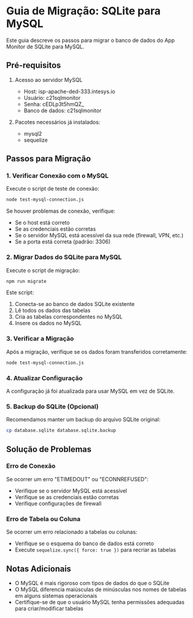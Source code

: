 # Guia de Migração: SQLite para MySQL

Este guia descreve os passos para migrar o banco de dados do App Monitor de SQLite para MySQL.

## Pré-requisitos

1. Acesso ao servidor MySQL
   - Host: isp-apache-ded-333.intesys.io
   - Usuário: c21sqlmonitor
   - Senha: cEDLp3t5hmQZ_
   - Banco de dados: c21sqlmonitor

2. Pacotes necessários já instalados:
   - mysql2
   - sequelize

## Passos para Migração

### 1. Verificar Conexão com o MySQL

Execute o script de teste de conexão:

```bash
node test-mysql-connection.js
```

Se houver problemas de conexão, verifique:
- Se o host está correto
- Se as credenciais estão corretas
- Se o servidor MySQL está acessível da sua rede (firewall, VPN, etc.)
- Se a porta está correta (padrão: 3306)

### 2. Migrar Dados do SQLite para MySQL

Execute o script de migração:

```bash
npm run migrate
```

Este script:
1. Conecta-se ao banco de dados SQLite existente
2. Lê todos os dados das tabelas
3. Cria as tabelas correspondentes no MySQL
4. Insere os dados no MySQL

### 3. Verificar a Migração

Após a migração, verifique se os dados foram transferidos corretamente:

```bash
node test-mysql-connection.js
```

### 4. Atualizar Configuração

A configuração já foi atualizada para usar MySQL em vez de SQLite.

### 5. Backup do SQLite (Opcional)

Recomendamos manter um backup do arquivo SQLite original:

```bash
cp database.sqlite database.sqlite.backup
```

## Solução de Problemas

### Erro de Conexão

Se ocorrer um erro "ETIMEDOUT" ou "ECONNREFUSED":
- Verifique se o servidor MySQL está acessível
- Verifique se as credenciais estão corretas
- Verifique configurações de firewall

### Erro de Tabela ou Coluna

Se ocorrer um erro relacionado a tabelas ou colunas:
- Verifique se o esquema do banco de dados está correto
- Execute `sequelize.sync({ force: true })` para recriar as tabelas

## Notas Adicionais

- O MySQL é mais rigoroso com tipos de dados do que o SQLite
- O MySQL diferencia maiúsculas de minúsculas nos nomes de tabelas em alguns sistemas operacionais
- Certifique-se de que o usuário MySQL tenha permissões adequadas para criar/modificar tabelas 